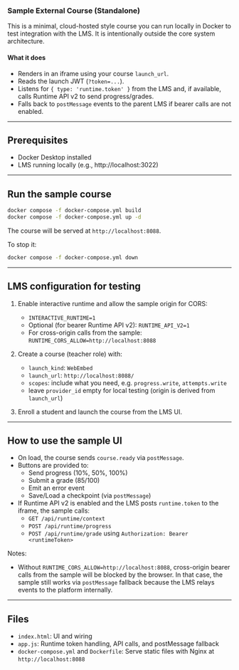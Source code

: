### Sample External Course (Standalone)

This is a minimal, cloud-hosted style course you can run locally in Docker to test integration with the LMS. It is intentionally outside the core system architecture.

#### What it does
- Renders in an iframe using your course `launch_url`.
- Reads the launch JWT (`?token=...`).
- Listens for `{ type: 'runtime.token' }` from the LMS and, if available, calls Runtime API v2 to send progress/grades.
- Falls back to `postMessage` events to the parent LMS if bearer calls are not enabled.

---

## Prerequisites
- Docker Desktop installed
- LMS running locally (e.g., http://localhost:3022)

---

## Run the sample course
```bash
docker compose -f docker-compose.yml build
docker compose -f docker-compose.yml up -d
```
The course will be served at `http://localhost:8088`.

To stop it:
```bash
docker compose -f docker-compose.yml down
```

---

## LMS configuration for testing
1) Enable interactive runtime and allow the sample origin for CORS:
   - `INTERACTIVE_RUNTIME=1`
   - Optional (for bearer Runtime API v2): `RUNTIME_API_V2=1`
   - For cross-origin calls from the sample: `RUNTIME_CORS_ALLOW=http://localhost:8088`

2) Create a course (teacher role) with:
   - `launch_kind`: `WebEmbed`
   - `launch_url`: `http://localhost:8088/`
   - `scopes`: include what you need, e.g. `progress.write`, `attempts.write`
   - leave `provider_id` empty for local testing (origin is derived from `launch_url`)

3) Enroll a student and launch the course from the LMS UI.

---

## How to use the sample UI
- On load, the course sends `course.ready` via `postMessage`.
- Buttons are provided to:
  - Send progress (10%, 50%, 100%)
  - Submit a grade (85/100)
  - Emit an error event
  - Save/Load a checkpoint (via `postMessage`)
- If Runtime API v2 is enabled and the LMS posts `runtime.token` to the iframe, the sample calls:
  - `GET /api/runtime/context`
  - `POST /api/runtime/progress`
  - `POST /api/runtime/grade`
  using `Authorization: Bearer <runtimeToken>`

Notes:
- Without `RUNTIME_CORS_ALLOW=http://localhost:8088`, cross-origin bearer calls from the sample will be blocked by the browser. In that case, the sample still works via `postMessage` fallback because the LMS relays events to the platform internally.

---

## Files
- `index.html`: UI and wiring
- `app.js`: Runtime token handling, API calls, and postMessage fallback
- `docker-compose.yml` and `Dockerfile`: Serve static files with Nginx at `http://localhost:8088`


